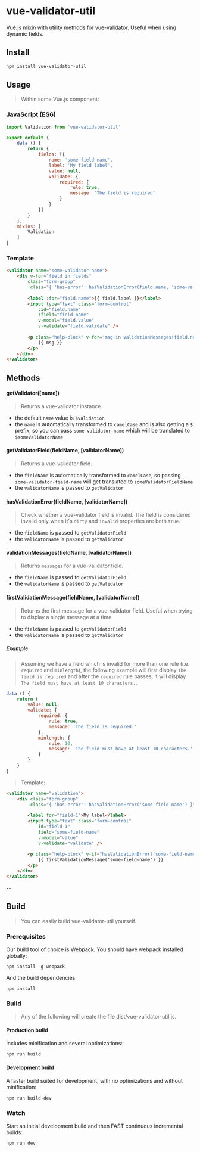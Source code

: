 # vue-validator-util

Vue.js mixin with utility methods for [vue-validator](https://github.com/vuejs/vue-validator). Useful when using dynamic fields.

## Install

```bash
npm install vue-validator-util
```

## Usage

> Within some Vue.js component:

### JavaScript (ES6)

```js
import Validation from 'vue-validator-util'

export default {
	data () {
		return {
			fields: [{
				name: 'some-field-name',
				label: 'My field label',
				value: null,
				validate: {
					required: {
						rule: true,
						message: 'The field is required'
					}
				}
			}]
		}
	},
	mixins: [
		Validation
	]
}
```

### Template

```html
<validator name="some-validator-name">
	<div v-for="field in fields" 
		class="form-group" 
		:class="{ 'has-error': hasValidationError(field.name, 'some-validator-name') }">
		
		<label :for="field.name">{{ field.label }}</label>
		<input type="text" class="form-control" 
			:id="field.name" 
			:field="field.name"
			v-model="field.value" 
			v-validate="field.validate" />
		
		<p class="help-block" v-for="msg in validationMessages(field.name, 'some-validator-name')">
			{{ msg }}
		</p>
	</div>
</validator>
```

## Methods

#### getValidator([name])

> Returns a vue-validator instance.

- the default `name` value is `$validation`
- the `name` is automatically transformed to `camelCase` and is also getting a `$` prefix, so you can pass `some-validator-name` which will be translated to `$someValidatorName`

#### getValidatorField(fieldName, [validatorName])

> Returns a vue-validator field.

- the `fieldName` is automatically transformed to `camelCase`, so passing `some-validator-field-name` will get translated to `someValidatorFieldName`
- the `validatorName` is passed to `getValidator`

#### hasValidationError(fieldName, [validatorName])

> Check whether a vue-validator field is invalid. The field is considered invalid only when it's `dirty` and `invalid` properties are both `true`.

- the `fieldName` is passed to `getValidatorField`
- the `validatorName` is passed to `getValidator`

#### validationMessages(fieldName, [validatorName])

> Returns `messages` for a vue-validator field.

- the `fieldName` is passed to `getValidatorField`
- the `validatorName` is passed to `getValidator`

#### firstValidationMessage(fieldName, [validatorName])

> Returns the first message for a vue-validator field. Useful when trying to display a single message at a time.

- the `fieldName` is passed to `getValidatorField`
- the `validatorName` is passed to `getValidator`

##### Example

> Assuming we have a field which is invalid for more than one rule (i.e. `required` and `minlength`), the following example will first display `The field is required` and after the `required` rule passes, it will display `The field must have at least 10 characters.`.

```js
data () {
	return {
		value: null,
		validate: {
			required: {
				rule: true,
				message: 'The field is required.'
			},
			minlength: {
				rule: 10,
				message: 'The field must have at least 10 characters.'
			}
		}
	}
}
```

> Template:

```html
<validator name="validation">
	<div class="form-group" 
		:class="{ 'has-error': hasValidationError('some-field-name') }">
		
		<label for="field-1">My label</label>
		<input type="text" class="form-control" 
			id="field-1" 
			field="some-field-name"
			v-model="value" 
			v-validate="validate" />
		
		<p class="help-block" v-if="hasValidationError('some-field-name')">
			{{ firstValidationMessage('some-field-name') }}
		</p>
	</div>
</validator>
```

--

## Build

> You can easily build vue-validator-util yourself.

### Prerequisites

Our build tool of choice is Webpack. You should have webpack installed globally:

	npm install -g webpack

And the build dependencies:

	npm install
	
### Build

> Any of the following will create the file dist/vue-validator-util.js.

#### Production build

Includes minification and several optimizations:

	npm run build

#### Development build

A faster build suited for development, with no optimizations and without minification:

	npm run build-dev
	
### Watch

Start an initial development build and then FAST continuous incremental builds:

	npm run dev
